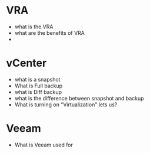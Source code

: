 #


# VRA
- what is the VRA
- what are the benefits of VRA
- 

# vCenter

- what is a snapshot
- What is Full backup
- what is Diff backup
- what is the difference between snapshot and backup
- What is turning on "Virtualization" lets us?

# Veeam

- What is Veeam used for